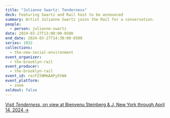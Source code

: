```yaml
---
title: "Julianne Swartz: Tenderness"
deck: Featuring Swartz and Rail host to be announced
summary: Artist Julianne Swartz joins the Rail for a conversation.
people:
  - person: julianne-swartz
date: 2024-03-27T13:00:00-0500
end_date: 2024-03-27T14:30:00-0500
series: 1032
collections:
  - the-new-social-environment
event_organizer:
  - the-brooklyn-rail
event_producer:
  - the-brooklyn-rail
event_id: recFZtNMmAAPy5tWA
event_platform:
  - zoom
soldout: false
---
```

[V﻿isit *Tenderness*, on view at Bienvenu Steinberg & J, New York through April 14, 2024 →](http://www.bsandj.com/exhibitions/tenderness)